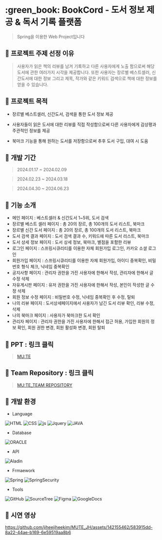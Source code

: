 <h1>:green_book: BookCord - 도서 정보 제공 & 독서 기록 플랫폼</h1>

>Spring을 이용한 Web Project입니다
　

## 🎈 프로젝트 주제 선정 이유


>사용자가 읽은 책의 리뷰를 남겨 기록하고 다른 사용자에게 노출 함으로써 해당 도서에 관한 여러가지 시각을 제공합니다.
또한 사용자는 장르별 베스트셀러, 신간도서에 대한 정보 그리고 제목, 작가와 같은 키워드 검색으로 책에 대한 정보를 얻을 수 있습니다.



## 🎈 프로젝트 목적

- 장르별 베스트셀러, 신간도서, 검색을 통한 도서 정보 제공

- 사용자들이 읽은 도서에 대한 리뷰를 직접 작성함으로써 다른 사용자에게 감상평과 주관적인 정보를 제공

- 북마크 기능을 통해 원하는 도서를 저장함으로써 추후 도서 구입, 대여 시 도움

 

## 🎈 개발 기간

>2024.01.17 ~ 2024.02.09


>2024.02.23 ~ 2024.03.18


>2024.04.30 ~ 2024.06.23



## 🎈 기능 소개
- 메인 페이지 : 베스트셀러 & 신간도서 1~5위, 도서 검색
- 장르별 베스트 셀러 페이지 : 총 20의 장르, 총 100개의 도서 리스트, 북마크
- 장르별 신간 도서 페이지 : 총 20의 장르, 총 100개의 도서 리스트, 북마크
- 도서 검색 결과 페이지 : 도서 검색 결과 수, 키워드에 따른 도서 리스트, 북마크
- 도서 상세 정보 페이지 : 도서 상세 정보, 북마크, 별점을 포함한 리뷰
- 로그인 페이지 : 스프링시큐리티를 이용한 자체 회원가입 로그인, 카카오 소셜 로그인
- 회원가입 페이지 : 스프링시큐리티를 이용한 자체 회원가입, 아이디 중복확인, 비밀번호 형식 체크, 닉네임 중복확인
- 공지사항 페이지 : 관리자 권한을 가진 사용자에 한해서 작성, 관리자에 한해서 글 수정 삭제
- 자유게시판 페이지 : 유저 권한을 가진 사용자에 한해서 작성, 본인이 작성한 글 수정 삭제
- 회원 정보 수정 페이지 : 비밀번호 수정, 닉네임 중복확인 후 수정, 탈퇴
- 나의 리뷰 페이지 : 도서상세페이지에서 사용자가 남긴 도서 리뷰 확인, 리뷰 수정, 삭제
- 나의 북마크 페이지 : 사용자가 북마크한 도서 확인
- 관리자 페이지 : 관리자 권한을 가진 사용자에 한해서 접근 허용, 가입한 회원의 정보 확인, 회원 권한 변경, 회원 활성화 변경, 회원 탈퇴



## 🎈  PPT : 링크 클릭
>[MU:TE](https://www.canva.com/design/DAF6fUjqFyk/oZsrp4iK5h9Hob6UTMOLgw/view?utm_content=DAF6fUjqFyk&utm_campaign=designshare&utm_medium=link&utm_source=editor)



## 🎈  Team Repository : 링크 클릭
>[MU:TE_TEAM REPOSITORY](https://github.com/jiheejiheekim/MUTE)



## 🎈 개발 환경

- Language

![HTML](https://img.shields.io/badge/HTML5-E34F26?style=for-the-badge&logo=html5&logoColor=white)
![CSS](https://img.shields.io/badge/CSS-239120?&style=for-the-badge&logo=css3&logoColor=white)
![js](https://img.shields.io/badge/JavaScript-F7DF1E?style=for-the-badge&logo=JavaScript&logoColor=white)
![Jquery](https://img.shields.io/badge/jQuery-0769AD?style=for-the-badge&logo=jquery&logoColor=white)
![JAVA](https://img.shields.io/badge/Java-ED8B00?style=for-the-badge&logo=openjdk&logoColor=white)

- Database

![ORACLE](https://img.shields.io/badge/Oracle-F80000?style=for-the-badge&logo=oracle&logoColor=black)

 
- API

![Aladin](https://img.shields.io/badge/Aladin-1ED760?&style=for-the-badge&logo=Aladin&logoColor=white)

- Frmaework

![Spring](https://img.shields.io/badge/Spring-6DB33F?style=for-the-badge&logo=spring&logoColor=white)
![SpringSecurity](https://img.shields.io/badge/Spring_Security-6DB33F?style=for-the-badge&logo=Spring-Security&logoColor=white)

-  Tools

![GitHub](https://img.shields.io/badge/GitHub-100000?style=for-the-badge&logo=github&logoColor=white)
![SourceTree](https://img.shields.io/badge/Sourcetree-0052CC?style=for-the-badge&logo=Sourcetree&logoColor=white)
![Figma](https://img.shields.io/badge/Figma-F24E1E?style=for-the-badge&logo=figma&logoColor=white)
![GoogleDocs](https://img.shields.io/badge/Google-4285F4?logo=google&logoColor=fff&style=for-the-badge)


## 🎈 시연 영상

https://github.com/jiheejiheekim/MUTE_JH/assets/142155462/583915dd-8a22-44ae-b169-6e59519aa8b6



